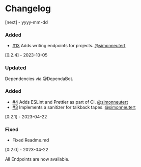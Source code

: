 # Changelog

[next] - yyyy-mm-dd

### Added

- [#13](https://github.com/simonneutert/papierkram-api-client/pull/13) Adds writing endpoints for projects. [@simonneutert](https://github.com/simonneutert)

[0.2.4] - 2023-10-05

### Updated

Dependencies via @DependaBot.

### Added

- [#4](https://github.com/simonneutert/papierkram-api-client/pull/4) Adds ESLint and Prettier as part of CI. [@simonneutert](https://github.com/simonneutert)
- [#3](https://github.com/simonneutert/papierkram-api-client/pull/3) Implements a sanitizer for talkback tapes. [@simonneutert](https://github.com/simonneutert)

[0.2.1] - 2023-04-22

### Fixed

- Fixed Readme.md

[0.2.0] - 2023-04-22

All Endpoints are now available.

